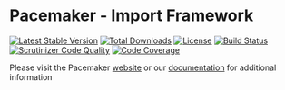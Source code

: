 # Pacemaker - Import Framework

[![Latest Stable Version](https://img.shields.io/packagist/v/o2web/hockey-playoffs.svg?style=flat-square)](https://packagist.org/packages/o2web/hockey-playoffs) 
 [![Total Downloads](https://img.shields.io/packagist/dt/o2web/hockey-playoffs.svg?style=flat-square)](https://packagist.org/packages/o2web/hockey-playoffs)
 [![License](https://img.shields.io/packagist/l/o2web/hockey-playoffs.svg?style=flat-square)](https://packagist.org/packages/o2web/hockey-playoffs)
 [![Build Status](https://img.shields.io/travis/o2web/hockey-playoffs/master.svg?style=flat-square)](http://travis-ci.org/o2web/hockey-playoffs)
 [![Scrutinizer Code Quality](https://img.shields.io/scrutinizer/g/o2web/hockey-playoffs/master.svg?style=flat-square)](https://scrutinizer-ci.com/g/o2web/hockey-playoffs/?branch=master) [![Code Coverage](https://img.shields.io/scrutinizer/coverage/g/o2web/hockey-playoffs/master.svg?style=flat-square)](https://scrutinizer-ci.com/g/o2web/hockey-playoffs/?branch=master)

Please visit the Pacemaker [website](https://pacemaker.o2web.com) or our [documentation](https://docs.met.tdintern.de/pacemaker/1.3/) for additional information
